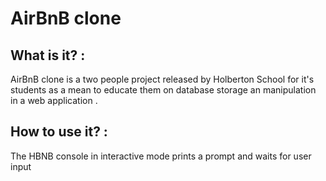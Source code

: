 

#                                                                                 AirBnB clone 
## What is it? : 
AirBnB clone is a two people project released by Holberton School for it's students as a mean to educate them on database storage an manipulation in a web application .

## How to use it? :
The HBNB console in interactive mode prints a prompt and waits for user input 
